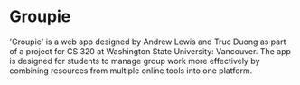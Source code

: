 # Groupie
'Groupie' is a web app designed by Andrew Lewis and Truc Duong as part of a project for CS 320 at Washington State University: Vancouver. The app is designed for students to manage group work more effectively by combining resources from multiple online tools into one platform.
